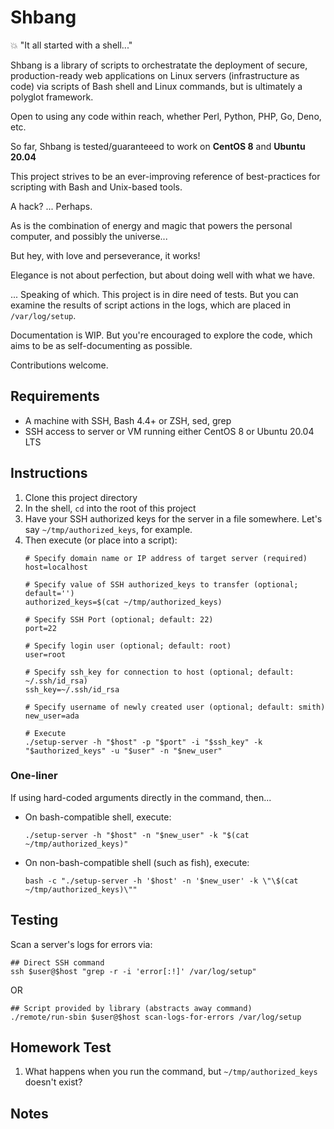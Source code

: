# Shbang

💥 "It all started with a shell..."

Shbang is a library of scripts to orchestratate the deployment of secure,
production-ready web applications on Linux servers (infrastructure as code)
via scripts of Bash shell and Linux commands, but is ultimately a polyglot framework.

Open to using any code within reach, whether Perl, Python, PHP, Go, Deno, etc.

So far, Shbang is tested/guaranteeed to work on **CentOS 8** and **Ubuntu 20.04**

This project strives to be an ever-improving reference of best-practices
for scripting with Bash and Unix-based tools.


A hack? ... Perhaps.

As is the combination of energy and magic that powers the personal computer,
and possibly the universe...

But hey, with love and perseverance, it works!

Elegance is not about perfection, but about doing well with what we have.

... Speaking of which. This project is in dire need of tests.
But you can examine the results of script actions in the logs, which are placed in `/var/log/setup`.

Documentation is WIP. But you're encouraged to explore the code, which aims
to be as self-documenting as possible.


Contributions welcome.


## Requirements

- A machine with SSH, Bash 4.4+ or ZSH, sed, grep
- SSH access to server or VM running either CentOS 8 or Ubuntu 20.04 LTS

## Instructions

1. Clone this project directory
2. In the shell, `cd` into the root of this project
3. Have your SSH authorized keys for the server in a file somewhere. Let's say `~/tmp/authorized_keys`, for example.
4. Then execute (or place into a script):
	```
	# Specify domain name or IP address of target server (required)
	host=localhost

	# Specify value of SSH authorized_keys to transfer (optional; default='')
	authorized_keys=$(cat ~/tmp/authorized_keys)

	# Specify SSH Port (optional; default: 22)
	port=22

	# Specify login user (optional; default: root)
	user=root

	# Specify ssh_key for connection to host (optional; default: ~/.ssh/id_rsa)
	ssh_key=~/.ssh/id_rsa

	# Specify username of newly created user (optional; default: smith)
	new_user=ada

	# Execute
	./setup-server -h "$host" -p "$port" -i "$ssh_key" -k "$authorized_keys" -u "$user" -n "$new_user"
	```

### One-liner

If using hard-coded arguments directly in the command, then...

- On bash-compatible shell, execute:
	```
	./setup-server -h "$host" -n "$new_user" -k "$(cat ~/tmp/authorized_keys)"
	```

- On non-bash-compatible shell (such as fish), execute:
	```
	bash -c "./setup-server -h '$host' -n '$new_user' -k \"\$(cat ~/tmp/authorized_keys)\""
	```

## Testing

Scan a server's logs for errors via:
```
## Direct SSH command
ssh $user@$host "grep -r -i 'error[:!]' /var/log/setup"
```
OR
```
## Script provided by library (abstracts away command)
./remote/run-sbin $user@$host scan-logs-for-errors /var/log/setup
```

## Homework Test

1. What happens when you run the command, but `~/tmp/authorized_keys` doesn't exist?


## Notes

